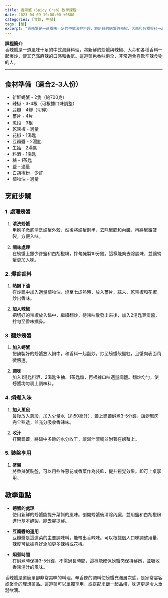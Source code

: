 ```yaml
---
title: 香辣蟹（Spicy Crab）教學課程
date: 2023-04-09 19:00:00 +0800
categories: [食譜, 中餐]
tags: [蟹] 
excerpt: "香辣蟹是一道風味十足的中式海鮮料理，將新鮮的螃蟹與辣椒、大蒜和各種香料一起爆炒，使其充滿麻辣的口感和香氣。這道菜色香味俱全，非常適合喜歡辛辣食物的人"
---
```


**課程簡介**  
香辣蟹是一道風味十足的中式海鮮料理，將新鮮的螃蟹與辣椒、大蒜和各種香料一起爆炒，使其充滿麻辣的口感和香氣。這道菜色香味俱全，非常適合喜歡辛辣食物的人。

---

## 食材準備（適合2-3人份）

- 新鮮螃蟹 - 2隻（約700克）
- 辣椒 - 3-4根（可根據口味調整）
- 蒜瓣 - 4瓣（切碎）
- 薑片 - 4片
- 蔥段 - 3根
- 乾辣椒 - 適量
- 花椒 - 1湯匙
- 豆瓣醬 - 2湯匙
- 生抽 - 2湯匙
- 料酒 - 1湯匙
- 糖 - 1茶匙
- 鹽 - 適量
- 白胡椒粉 - 少許
- 植物油 - 適量

## 烹飪步驟

### 1. **處理螃蟹**

1. **清洗螃蟹**  
   用刷子徹底清洗螃蟹外殼，然後將螃蟹剖半，去除蟹腮和內臟，再將蟹鉗敲裂，方便入味。

2. **調味處理**  
   在螃蟹上撒少許鹽和白胡椒粉，拌勻醃製10分鐘。這樣能夠去除腥味，並讓螃蟹更加入味。

### 2. **爆香香料**

1. **熱鍋下油**  
   在炒鍋中加入適量植物油，燒至七成熱時，放入薑片、蒜末、乾辣椒和花椒，炒出香味。

2. **加入辣椒**  
   把切好的辣椒放入鍋中，繼續翻炒，待辣味散發出來後，加入2湯匙豆瓣醬，拌勻至香味撲鼻。

### 3. **翻炒螃蟹**

1. **加入螃蟹**  
   把醃製好的螃蟹放入鍋中，和香料一起翻炒。炒至螃蟹殼變紅，且蟹肉表面稍微熟透。

2. **調味**  
   加入1湯匙料酒、2湯匙生抽、1茶匙糖，再根據口味適量調鹽。翻炒均勻，使螃蟹均勻裹上調味料。

### 4. **焖煮入味**

1. **加入蔥段**  
   最後放入蔥段，加入少量水（約50毫升），蓋上鍋蓋焖煮3-5分鐘，讓螃蟹肉完全熟透，並充分吸收香辣味。

2. **收汁**  
   打開鍋蓋，將鍋中多餘的水分收干，讓湯汁濃稠並附著在螃蟹上。

### 5. **裝盤享用**

1. **盛盤**  
   將香辣蟹裝盤，可以用些許蔥花或香菜作為裝飾，提升視覺效果。即可上桌享用。

## 教學重點

- **螃蟹的處理**  
  使用新鮮的螃蟹能提升菜餚的風味。剖開螃蟹後清除內臟，並用鹽和白胡椒粉進行基本醃製，能去腥提鮮。

- **豆瓣醬的運用**  
  豆瓣醬是這道菜的主要調味料，能帶出香辣味。可以根據個人口味調整用量，辣度可依據喜好添加更多辣椒或花椒。

- **焖煮時間**  
  在焖煮時保持3-5分鐘，不需過長時間，這樣能確保螃蟹肉保持鮮嫩，並吸收香辣湯汁的風味。

香辣蟹是道簡單卻非常美味的料理，辛香辣的調料使螃蟹充滿層次感，是家常宴客或聚會的理想菜品。這道菜可以單獨享用，或搭配米飯一起品嚐，味道更是令人垂涎欲滴。
